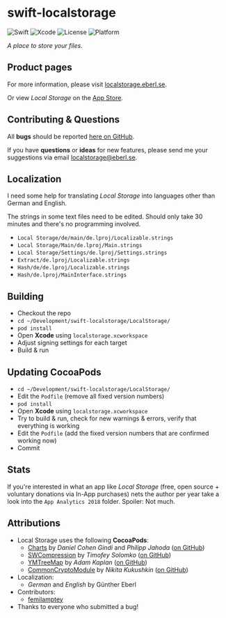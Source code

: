 # swift-localstorage

![Swift](https://img.shields.io/badge/swift-5-brightgreen.svg)
![Xcode](https://img.shields.io/badge/xcode-10.2-brightgreen.svg)
![License](https://img.shields.io/badge/license-GPL-blue.svg)
![Platform](https://img.shields.io/badge/platform-iOS-lightgrey.svg)

_A place to store your files._

## Product pages

For more information, please visit [localstorage.eberl.se](https://localstorage.eberl.se/).

Or view _Local Storage_ on the [App Store](https://itunes.apple.com/app/id1339306324).

## Contributing & Questions

All **bugs** should be reported [here on GitHub](https://github.com/geberl/swift-localstorage/issues).

If you have **questions** or **ideas** for new features, please send me your suggestions via email [localstorage@eberl.se](mailto:localstorage@eberl.se).

## Localization

I need some help for translating _Local Storage_ into languages other than German and English.

The strings in some text files need to be edited. Should only take 30 minutes and there's no programming involved.

- `Local Storage/de/main/de.lproj/Localizable.strings`
- `Local Storage/Main/de.lproj/Main.strings`
- `Local Storage/Settings/de.lproj/Settings.strings`
- `Extract/de.lproj/Localizable.strings`
- `Hash/de/de.lproj/Localizable.strings`
- `Hash/de.lproj/MainInterface.strings`

## Building

- Checkout the repo
- `cd ~/Development/swift-localstorage/LocalStorage/`
- `pod install`
- Open **Xcode** using `localstorage.xcworkspace`
- Adjust signing settings for each target
- Build & run

## Updating CocoaPods

- `cd ~/Development/swift-localstorage/LocalStorage/`
- Edit the `Podfile` (remove all fixed version numbers)
- `pod install`
- Open **Xcode** using `localstorage.xcworkspace`
- Try to build & run, check for new warnings & errors, verify that everything is working
- Edit the `Podfile` (add the fixed version numbers that are confirmed working now)
- Commit

## Stats

If you're interested in what an app like _Local Storage_ (free, open source + voluntary donations via In-App purchases) nets the author per year take a look into the `App Analytics 2018` folder. Spoiler: Not much.

## Attributions

- Local Storage uses the following **CocoaPods**:
  - [Charts](https://cocoapods.org/pods/Charts) by _Daniel Cohen Gindi_ and _Philipp Jahoda_ ([on GitHub](https://github.com/danielgindi/Charts))
  - [SWCompression](https://cocoapods.org/pods/SWCompression) by _Timofey Solomko_ ([on GitHub](https://github.com/tsolomko/SWCompression))
  - [YMTreeMap](https://cocoapods.org/pods/YMTreeMap) by _Adam Kaplan_ ([on GitHub](https://github.com/yahoo/YMTreeMap))
  - [CommonCryptoModule](https://cocoapods.org/pods/CommonCryptoModule) by _Nikita Kukushkin_ ([on GitHub](https://github.com/nkukushkin/CommonCryptoModule))
- Localization:
  - _German_ and _English_ by Günther Eberl
- Contributors:
  - [femilamptey](https://github.com/femilamptey)
- Thanks to everyone who submitted a bug!
